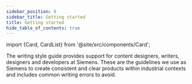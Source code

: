 ```yaml
---
sidebar_position: 0
sidebar_title: Getting started
title: Getting started
hide_table_of_contents: true
---
```


import {Card, CardList} from '@site/src/components/Card';

The writing style guide provides support for content designers, writers, designers and developers at Siemens. These are the guidelines we use as Siemens to create consistent and clear products within industrial contexts and includes common writing errors to avoid.

<CardList>
  <Card label="Basics" isPrimary={true} size="big" link="language/basics" icon="/img/101.svg" />
  <Card label="Grammar and vocabulary" link="language/grammar-and-vocabulary" icon="rename"/>
  <Card label="Punctuation" link="language/punctuation" icon="/img/punctuation.svg" />
  <Card label="Proper nouns" link="language/proper-nouns" icon="/img/capitalization.svg" />
  <Card label="Main menu functions" link="language/main-menu-functions" icon="app-menu" />
  <Card label="Frequent app functions" link="language/frequent-app-functions" icon="mouse-click" />
  <Card label="Best practices" link="language/best-practices" icon="/img/like.svg" />
  <Card label="Notifications" link="language/error-messages" icon="alarm-bell" />
  <Card label="Dialogs and buttons" link="language/dialogs-and-buttons" icon="/img/modal.svg" />
</CardList>
